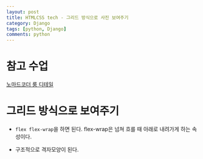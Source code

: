 ```yaml
---
layout: post
title: HTMLCSS tech - 그리드 방식으로 사진 보여주기
category: Django
tags: [python, Django]
comments: python
---
```



# 참고 수업

[노마드코더 룸 디테일](https://nomadcoders.co/airbnb-clone/lectures/1269)

# 그리드 방식으로 보여주기

- `flex flex-wrap`을 하면 된다. flex-wrap은 넘쳐 흐를 때 아래로 내려가게 하는 속성이다.

- 구조적으로 격자모양이 된다.